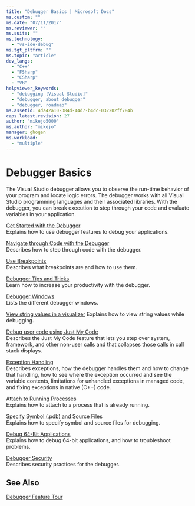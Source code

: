 ```yaml
---
title: "Debugger Basics | Microsoft Docs"
ms.custom: ""
ms.date: "07/11/2017"
ms.reviewer: ""
ms.suite: ""
ms.technology: 
  - "vs-ide-debug"
ms.tgt_pltfrm: ""
ms.topic: "article"
dev_langs: 
  - "C++"
  - "FSharp"
  - "CSharp"
  - "VB"
helpviewer_keywords: 
  - "debugging [Visual Studio]"
  - "debugger, about debugger"
  - "debugger, roadmap"
ms.assetid: 4da42a10-384d-44d7-b4dc-032202ff784b
caps.latest.revision: 27
author: "mikejo5000"
ms.author: "mikejo"
manager: ghogen
ms.workload: 
  - "multiple"
---
```

# Debugger Basics
The Visual Studio debugger allows you to observe the run-time behavior of your program and locate logic errors. The debugger works with all Visual Studio programming languages and their associated libraries. With the debugger, you can break execution to step through your code and evaluate variables in your application.  
  
 [Get Started with the Debugger](../debugger/getting-started-with-the-debugger.md)  
 Explains how to use debugger features to debug your applications.  
  
 [Navigate through Code with the Debugger](../debugger/navigating-through-code-with-the-debugger.md)  
 Describes how to step through code with the debugger.  
  
 [Use Breakpoints](../debugger/using-breakpoints.md)  
 Describes what breakpoints are and how to use them.  

 [Debugger Tips and Tricks](../debugger/debugger-tips-and-tricks.md)  
 Learn how to increase your productivity with the debugger. 

 [Debugger Windows](../debugger/debugger-windows.md)  
 Lists the different debugger windows.

 [View string values in a visualizer](string-visualizer-dialog-box.md)
 Explains how to view string values while debugging.
  
 [Debug user code using Just My Code](../debugger/just-my-code.md)  
 Describes the Just My Code feature that lets you step over system, framework, and other non-user calls and that collapses those calls in call stack displays.  
  
 [Exception Handling](../debugger/managing-exceptions-with-the-debugger.md)  
 Describes exceptions, how the debugger handles them and how to change that handling, how to see where the exception occurred and see the variable contents, limitations for unhandled exceptions in managed code, and fixing exceptions in native (C++) code.  
  
 [Attach to Running Processes](../debugger/attach-to-running-processes-with-the-visual-studio-debugger.md)  
 Explains how to attach to a process that is already running.  
  
 [Specify Symbol (.pdb) and Source Files](../debugger/specify-symbol-dot-pdb-and-source-files-in-the-visual-studio-debugger.md)  
 Explains how to specify symbol and source files for debugging.  
  
 [Debug 64-Bit Applications](../debugger/debug-64-bit-applications.md)  
 Explains how to debug 64-bit applications, and how to troubleshoot problems.  
  
 [Debugger Security](../debugger/debugger-security.md)  
 Describes security practices for the debugger.  
  
## See Also  
 [Debugger Feature Tour](../debugger/debugger-feature-tour.md)